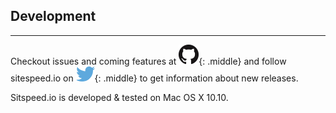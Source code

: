 ## Development
* * *
Checkout issues and coming features at [![Github](/img/GitHub-Mark-32px.png)](https://github.com/sitespeedio/sitespeed.io/issues){: .middle} and follow sitespeed.io on [![Sitespeed.io Twitter](/img/twitter.png)](https://twitter.com/SiteSpeedio){: .middle} to get information about new releases.


Sitspeed.io is developed & tested on Mac OS X 10.10.
